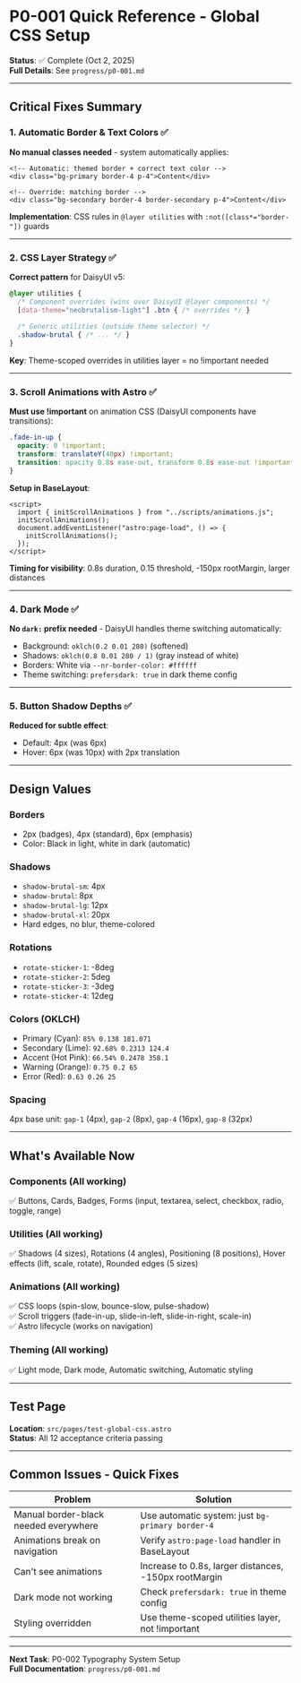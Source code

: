 # P0-001 Quick Reference - Global CSS Setup

**Status**: ✅ Complete (Oct 2, 2025)  
**Full Details**: See `progress/p0-001.md`

---

## Critical Fixes Summary

### 1. Automatic Border & Text Colors ✅
**No manual classes needed** - system automatically applies:
```astro
<!-- Automatic: themed border + correct text color -->
<div class="bg-primary border-4 p-4">Content</div>

<!-- Override: matching border -->
<div class="bg-secondary border-4 border-secondary p-4">Content</div>
```

**Implementation**: CSS rules in `@layer utilities` with `:not([class*="border-"])` guards

---

### 2. CSS Layer Strategy ✅
**Correct pattern** for DaisyUI v5:
```css
@layer utilities {
  /* Component overrides (wins over DaisyUI @layer components) */
  [data-theme="neobrutalism-light"] .btn { /* overrides */ }
  
  /* Generic utilities (outside theme selector) */
  .shadow-brutal { /* ... */ }
}
```

**Key**: Theme-scoped overrides in utilities layer = no !important needed

---

### 3. Scroll Animations with Astro ✅
**Must use !important** on animation CSS (DaisyUI components have transitions):
```css
.fade-in-up {
  opacity: 0 !important;
  transform: translateY(40px) !important;
  transition: opacity 0.8s ease-out, transform 0.8s ease-out !important;
}
```

**Setup in BaseLayout**:
```astro
<script>
  import { initScrollAnimations } from "../scripts/animations.js";
  initScrollAnimations();
  document.addEventListener("astro:page-load", () => {
    initScrollAnimations();
  });
</script>
```

**Timing for visibility**: 0.8s duration, 0.15 threshold, -150px rootMargin, larger distances

---

### 4. Dark Mode ✅
**No `dark:` prefix needed** - DaisyUI handles theme switching automatically:
- Background: `oklch(0.2 0.01 280)` (softened)
- Shadows: `oklch(0.8 0.01 280 / 1)` (gray instead of white)
- Borders: White via `--nr-border-color: #ffffff`
- Theme switching: `prefersdark: true` in dark theme config

---

### 5. Button Shadow Depths ✅
**Reduced for subtle effect**:
- Default: 4px (was 6px)
- Hover: 6px (was 10px) with 2px translation

---

## Design Values

### Borders
- 2px (badges), 4px (standard), 6px (emphasis)
- Color: Black in light, white in dark (automatic)

### Shadows
- `shadow-brutal-sm`: 4px
- `shadow-brutal`: 8px
- `shadow-brutal-lg`: 12px
- `shadow-brutal-xl`: 20px
- Hard edges, no blur, theme-colored

### Rotations
- `rotate-sticker-1`: -8deg
- `rotate-sticker-2`: 5deg
- `rotate-sticker-3`: -3deg
- `rotate-sticker-4`: 12deg

### Colors (OKLCH)
- Primary (Cyan): `85% 0.138 181.071`
- Secondary (Lime): `92.68% 0.2313 124.4`
- Accent (Hot Pink): `66.54% 0.2478 358.1`
- Warning (Orange): `0.75 0.2 65`
- Error (Red): `0.63 0.26 25`

### Spacing
4px base unit: `gap-1` (4px), `gap-2` (8px), `gap-4` (16px), `gap-8` (32px)

---

## What's Available Now

### Components (All working)
✅ Buttons, Cards, Badges, Forms (input, textarea, select, checkbox, radio, toggle, range)

### Utilities (All working)
✅ Shadows (4 sizes), Rotations (4 angles), Positioning (8 positions), Hover effects (lift, scale, rotate), Rounded edges (5 sizes)

### Animations (All working)
✅ CSS loops (spin-slow, bounce-slow, pulse-shadow)  
✅ Scroll triggers (fade-in-up, slide-in-left, slide-in-right, scale-in)  
✅ Astro lifecycle (works on navigation)

### Theming (All working)
✅ Light mode, Dark mode, Automatic switching, Automatic styling

---

## Test Page
**Location**: `src/pages/test-global-css.astro`  
**Status**: All 12 acceptance criteria passing

---

## Common Issues - Quick Fixes

| Problem | Solution |
|---------|----------|
| Manual border-black needed everywhere | Use automatic system: just `bg-primary border-4` |
| Animations break on navigation | Verify `astro:page-load` handler in BaseLayout |
| Can't see animations | Increase to 0.8s, larger distances, -150px rootMargin |
| Dark mode not working | Check `prefersdark: true` in theme config |
| Styling overridden | Use theme-scoped utilities layer, not !important |

---

**Next Task**: P0-002 Typography System Setup  
**Full Documentation**: `progress/p0-001.md`
